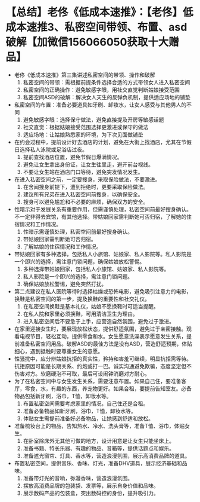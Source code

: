 # 【总结】老佟《低成本速推》：【老佟】低成本速推3、私密空间带领、布置、asd破解【加微信156066050获取十大赠品】

-   老佟《低成本速推》第三集讲述私密空间的带领、操作和破解
    1.  私密空间的带领：需根据前提条件选择合适的方式带领女人进入私密空间
    2.  私密空间的正确操作：避免敏感字眼，用社交直觉判断姑娘接受范围
    3.  私密空间ASD的破解：解决女人天生的反弹负机制，提供适应场地的铺垫
-   私密空间的布置：准备必要道具如牙刷、卸妆水，让女人感受与其他男人的不同
    1.  避免敏感字眼：选择保守做法，避免直接提及开房等敏感话题
    2.  社交直觉：根据姑娘接受范围选择更激进或保守的做法
    3.  适应场地：让姑娘熟悉家的环境，为下次见面做铺垫
-   在约会过程中，提前设计好去酒店的计划，避免在大街上找酒店，尤其在节假日选择私人泳院或足浴店过夜。
    1.  提前查找酒店位置，避免节假日爆满情况。
    2.  避免让女生拿出身份证，让女生往里走，避开前台视线。
    3.  不要让女生站在酒店门口等待，避免突发情况发生。
-   在进入私密空间之前，一定要搜身，采取保险做法，不要激进。
    1.  在舍闻搜身前提下，遭到拒绝时，更要采取保险做法。
    2.  建议所有兄弟在进入私密空间前搜身，以确保安全。
    3.  搜身可以避免尴尬和不必要的麻烦，确保双方的安全。
-   性暗示对于发展关系有重要作用，但需谨慎处理，私密空间前最好搜身确认。不一定非得去宾馆，有其他选择。带姑娘回家需判断她可否归宿，了解她的住宿情况和工作情况。
    1.  性暗示需谨慎处理，私密空间前最好搜身确认。
    2.  带姑娘回家需判断她可否归宿。
    3.  了解姑娘的住宿情况和工作情况。
-   带姑娘回家有多种选择，包括私人小旅馆、姑娘家、私人影院等。私人影院是一个即兴的选择，需注意门锁问题，确保姑娘放松警惕。
    1.  多种选择带姑娘回家，包括私人小旅馆、姑娘家、私人影院等。
    2.  私人影院是一个即兴的选择，需注意门锁问题。
    3.  确保姑娘放松警惕，避免突然打扰。
-   第二点建议在私人医院等待时选择枯燥或恐怖电影，避免吸引注意力的电影，换鞋是私密空间的第一步，提及换鞋的重要性和社交礼仪。
    1.  在私密空间换鞋是基本礼仪，姑娘不愿换鞋时可适当提醒。
    2.  在私人院和家里必须换鞋，可用清洁卫生为理由。
    3.  进入私密空间后不要急于上手，应营造自然氛围，避免过于激进。
-   在家里迎接女生时，要展现放松状态，提供舒适氛围，避免过于亲密接触。观看电视节目，轻松互动，提供零食和水。女生愿意洗澡表示愿意发生关系，提前准备私密空间用品。破解ASD的最佳方法是没有ASD，营造舒适预期，体贴细心，遇到抵触时要尊重女生的意愿。
-   性骚扰中，应分辨姑娘抗拒的真实性，矜持和害羞可继续，明显抗拒需等待。抗拒原因可能是长期关系、约炮或打一巴。诚实沟通避免欺骗，态度坚定但不伤害对方。软磨硬泡不可取，最后可设闹钟消磨对方耐心。
-   为了在私密空间中与女生发生关系，需要注意布置。如果自己住，要准备客厅，零食，水，有趣的东西，养宠物更好。如果合租，要提前告知室友。必备物品包括新牙刷，浴巾，T恤，卸妆水等。
    1.  布置私密空间需要考虑家里的情况，自己住还是合租。
    2.  准备必备物品如新牙刷，浴巾，T恤，卸妆水等。
    3.  体贴女生需提前准备好必备物品，让她感到舒适和放松。
-   准备梳妆台上的物品，告知热水、冷水、洗头膏等，准备T恤、浴巾，体贴女生。
    1.  在卧室除床外无其他可做的地方，设计用意是让女生只能坐床上。
    2.  准备书籍、特长乐器、有趣的物品、音箱等，提供话题点和娱乐。
    3.  准备遮光窗帘、灯具、香水等，营造浪漫氛围，展示高消费品牌的道具。
-   布置私密空间，提供音乐、香味、灯光，准备DHV道具，展示经济基础和品味。
    1.  准备带灯光的音响，弥漫香味，营造浪漫氛围。
    2.  摆放高消费品牌的包装袋、发票等，展示自身价值和品味。
    3.  展示数码产品的包装盒，突出数码控的身份，提升吸引力。
